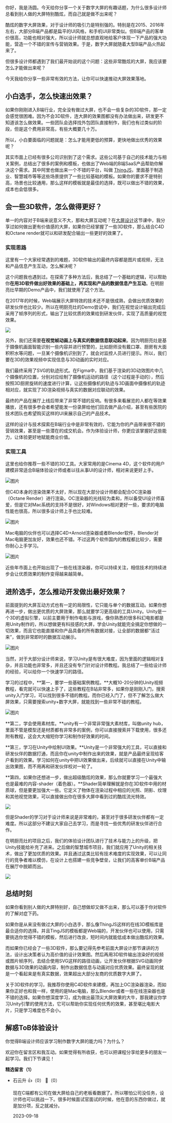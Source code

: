 你好，我是汤圆。今天给你分享一个关于数字大屏的有趣话题，为什么很多设计师总看到别人做的大屏特别酷炫，而自己就是做不出来呢？

酷炫的数字大屏效果，对于设计师的吸引力是特别强的。特别是在2015、2016年左右，大部分B端产品都是扁平的UI风格，和手机UI非常类似。但B端产品的客单价很高，功能也相对强大，所以设计师就总想直观地给客户体现一下产品的强大功能，营造一个不错的宣传与营销效果。于是，数字大屏就随着大型B端产品火热起来了。

但很多设计师都遇到了我们最开始说的这个问题：这些非常酷炫的大屏，我应该要怎么才能做出来呢？

今天我给你分享一些非常有效的方法，让你可以快速推动大屏效果落地。

## 小白选手，怎么快速出效果？

如果你刚刚进入B端行业，完全没有做过大屏，也不会一些复杂的3D软件，那一定会感觉很困难。因为不会3D软件，连大屏的效果图都没有办法做出来，研发更不知道该怎么做效果。一些团队会选择找外包团队直接制作，我们也有过类似的阶段，但是这个费用非常高，有些大概要几十万。

所以，小白要面临的问题就是：怎么才能用更低的预算，更快地做出优秀的效果呢？

其实市面上已经有很多公司识别到了这个需求。这些公司基于自己的技术能力与相关案例，总结出了很多的案例和模板，也做出了Web端的B端SaaS产品帮助你解决这个需求。其中阿里也做出来一个不错的平台，叫做 [ThingJS](https://www.thingjs.com/guide/)，里面基于制造业、智慧城市等等这些场景提供了一些比较基础的模板。如果你的要求不是特别高，场景也比较通用，那么这样的模板就是最佳的选择，既可以做出不错的效果，成本也会低很多。

## 会一些3D软件，怎么做得更好？

单一的内容对于B端来说意义不大，那和大屏互动呢？在[大屏设计](https://time.geekbang.org/column/article/663551)这节课中，我分享过如何做出更有价值感的大屏，如果你已经掌握了一些3D软件，那么结合C4D和Octane render就可以和研发配合输出一些更好的效果了。

### **实现思路**

这里有一个大家经常遇到的难题，3D软件输出的最终内容都是图片或视频，无法和产品信息产生互动，怎么解决呢？

这个问题我也遇到过。在探索了多种方法后，我总结了一个基础的逻辑，可以帮助你**在用3D软件做出好效果的基础上，再实现和产品的数据信息产生互动**。在明厨亮灶早期的Demo产品中，我们就使用了这个方法。

在2017年的时候，Web端展示大屏特效的技术还不是很成熟，会做出优质效果的研发伙伴也比较少。所以在明厨亮灶的Demo尝试中，我们在视觉设计输出完成后采用了帧序列的形式，输出了比较优质的效果给到研发伙伴，实现了高质量的视觉效果。

![](https://static001.geekbang.org/resource/image/df/e6/dffd102290b13ceabf00e739143bfbe6.jpg?wh=5760x3912)

另外，我们还需要**在视觉帧动画上与真实的数据信息联动起来**。因为明厨亮灶是基于摄像机画面智能识别一些内容并进行预警的，比如厨师没有戴口罩、厨房有大面积积水等问题，一旦某个摄像机识别到了，就会对监控人员进行提示。所以，我们要在3D的效果视频中实现信息与3D动画的实时对应。

我们最终采用了SVG的轨迹形式。在Figma中，我们基于渲染的3D动效图片中几个摄像机的位置，分别对应绘制了摄像机运动的路径（这个过程是手动的），然后按照3D厨房旋转的速度进行计算，让这些摄像机的轨迹与3D画面中摄像机的轨迹相对应，就实现了3D渲染视频与真实的数据对应联动的效果。

最终的产品在展厅上线后带来了非常不错的反响。有很多来看展览的人都在等效果播放，还有很多参会者希望能发一份录屏给他们回去做产品介绍，甚至有些医院的技术团队也希望购买这样的UI来展示自己的产品技术。

这样的设计与技术探索在B端行业中是非常有效的，它能为你的产品带来很不错的营销效果，甚至是一些潜在的成交机会。作为体验设计师，你更应该掌握好这些能力，让体验更好地赋能商业价值。

### 实现工具

这里也给你推荐一些不错的3D工具。大家常用的是Cinema 4D，这个软件的用户建模非常适合B端体验设计师或者以往从事UI的设计师，相对来说更好上手。

![图片](https://static001.geekbang.org/resource/image/ef/f5/ef3ac0bfa4ab105523fd30f8ae5877f5.jpg?wh=5760x3312)

但C4D本身的渲染效果不太好，所以现在大部分设计师都会配合OC渲染器（Octane Render）进行渲染。OC渲染器的光线较为柔和，所以备受UI设计师喜爱，但是它对Mac系统的支持不是很好，对Windows相对更好一些，要求的电脑性能也很高，所以很多设计师上手也比较难。

![图片](https://static001.geekbang.org/resource/image/14/09/14949ef6cb0f2b3b3a182c6430111709.jpg?wh=5760x3312)

Mac电脑的伙伴也可以选择C4D+Arnold渲染器或者Blender软件，Blender对Mac电脑更加友好，效果也还不错。不过这两个软件国内的教程都比较少，需要你耐心上手学习。

![图片](https://static001.geekbang.org/resource/image/a4/a7/a44558f7228ab4bef9ca54f30d2beea7.jpg?wh=5760x3312)

近些年市面上也开始出现了一些在线渲染器，你可以持续关注，相信技术的持续进步会让优质效果的制作变得越来越简单。

## 进阶选手，怎么推动开发做出最好效果？

前面提到的大屏互动方式也有一定的局限性，它只能与单个的数据互动。如果你想再进一步，做出更优质的大屏效果，那么就要学习更高级的工具Unity。Unity是一个3D的虚拟引擎，以前主要用于制作电影与游戏，像你熟悉的很多科幻电影都是用Unity制作的，所以想做更有科技感的大屏，学会Unity就能完全搞定你想做的一切效果，而且它也能直接和你产品具备的所有数据对接，让全部的数据都“活过来”，做到非常即时的数据互动展示。

![图片](https://static001.geekbang.org/resource/image/dc/60/dc195765b88d31328b37de4e7fb4d260.jpg?wh=5760x3942)

当然，对于大部分设计师来说，学习Unity是有很大难度，因为里面的逻辑相对复杂，并且功能也非常多，并且还没有专门针对设计师教程。我总结了一些给设计师的经验，可以给你一个快速学习的路径。

学习的过程中，**第一，要学一些基础案例教程。**大概10-20分钟的Unity视频教程，看完就可以快速上手了，这些教程在B站非常多，如果你是刚刚入门，搜索unity入门学习，可以找到很多不错的教程。而你已经入门了，但不了解怎么做大屏效果，只需要搜索unity+数字大屏，就能找到一些非常不错的教程。

![图片](https://static001.geekbang.org/resource/image/28/bd/2878d077898cda41c413fe6a7260f0bd.jpg?wh=5760x3312)

**第二，学会使用素材库。**unity有一个非常非常强大素材库，叫做unity hub，里面不管是模型还是材质都有非常多的案例，你可以直接搜索并下载使用，很多还附有教程，这会大大缩短你学习和制作好效果的时间。

**第三，学习在Unity中绘制UI效果。**Unity是一个非常强大的工具，可以直接和研发伙伴的数据打通，而且你在unity中制作出来的效果，就是产品最终呈现给客户看到的效果。学习如何在unity中把UI效果做出来，后续就可以直接在Unity中输出效果图，而不用再和研发伙伴校对一轮了。

**第四，如果你还想进一步，做出超级酷炫的效果，那么你就要学习一个最强大也是最难的内容-shader（着色器）。**Shader简单理解就是你在3D软件中用的材质球，但是要更加强大一些。它定义了物体在渲染过程中相应的光照、阴影、纹理和其他视觉效果，可以直接做出你在很多大屏中看到过的酷炫流光特效。

![](https://static001.geekbang.org/resource/image/69/40/69c0e1ace0beb62f365451f82567b440.gif?wh=799x444)

但是Shader的学习对于设计师来说是非常难的，甚至对于很多研发伙伴都有一定难度。所以这部分不建议大家自己去学习，而是寻找一些优秀的研发伙伴进行合作。

在明厨亮灶的项目之后，我们的体验设计团队进行了技术与能力上的升级，把Unity技能给补充了进来。之后做的智慧城市项目，我们就应用了Unity的相关技术，做出了更加优质的效果。并且通过这类比较有技术难度的实现效果，可以让同行的竞争者难以模仿，在设计上也搭建一些竞争壁垒，让我们的高客单价B端产品在展厅中脱颖而出。

![](https://static001.geekbang.org/resource/image/49/22/49b383fca4fd3d17211633b1324c1022.gif?wh=690x388)

## 总结时刻

如果你看到别人做的大屏特别好，自己想做却又做不出来，那么可以基于你对软件的了解对症下药。

如果你是从来没有做过大屏的小白选手，那么像ThingJS这样的在线3D模板库是最合适你的选择。并且TingJS的模板都是Web端的，开发伙伴也可以使用，只需要挑选你觉得不错的模板，然后进行改良，短时间内就能低成本做出酷炫的效果。

而如果你已经会了一些3D软件，那么要记得先参考前面大屏设计那节课讲的方法，设计出决策者认为高价值的设计效果图。然后再用3D软件输出渲染好的视频或图片帧序列，去结合使用SVG这样的路径动画，让开发伙伴根据SVG动画同步数据与3D效果的动画内容，制作出数据信息与动画对应优质效果。最终呈现的就是一个看起来是有真实数据，效果超出大部分友商的优质数字大屏了。

关于3D软件的学习，我推荐你使用C4D软件来建模，再加上OC渲染器渲染，而如果你正好也和我一样，使用的是Mac电脑，那么Blender或者一些在线渲染器也是不错的选择。如果你想深度学习，成为做出最顶尖大屏效果的大牛，那我建议你学习Unity引擎的使用方法，它可以帮助你实现任何优秀的效果，甚至堪比电影大片，只是学习难度也不会小。

## 解惑ToB体验设计

你觉得B端设计师应该学习制作数字大屏的能力吗？为什么？

欢迎你在留言区和我互动。如果觉得有所收获，也可以把课程分享给更多的朋友一起学习。我们下节课见！
<div><strong>精选留言（1）</strong></div><ul>
<li><span>石云升</span> 👍（0） 💬（0）<p>现在C端都有公司在做大屏给自己的老板看数据了。所以哪怕公司没任务，设计师也可以挑战一下。很多时候面试官面试的时候，他在意的东西你做过，就是加分项，反之就减分。</p>2023-09-18</li><br/>
</ul>